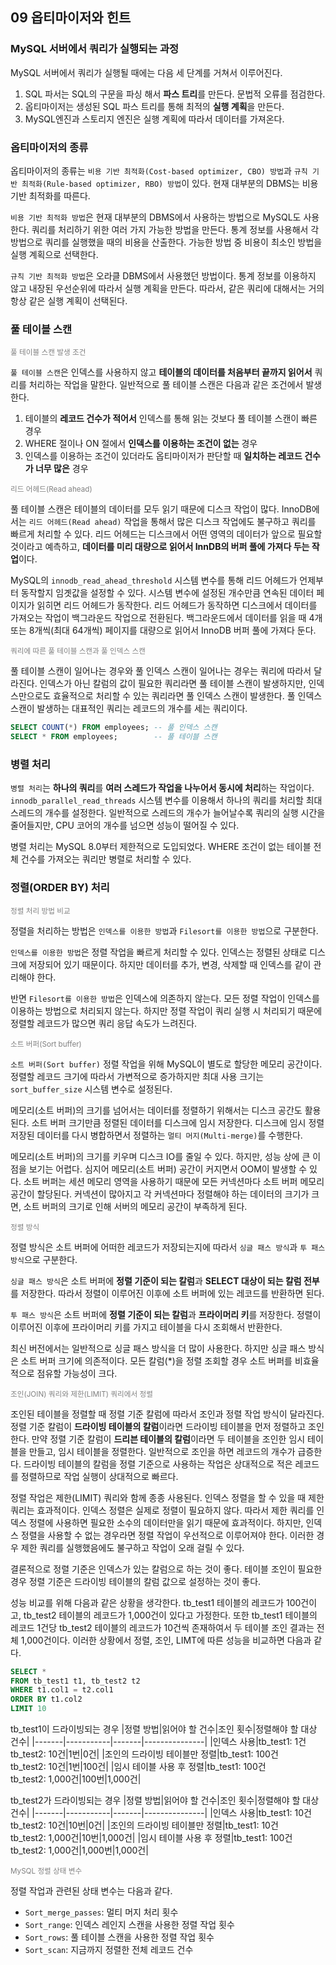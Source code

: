 ## 09 옵티마이저와 힌트

### MySQL 서버에서 쿼리가 실행되는 과정

MySQL 서버에서 쿼리가 실행될 때에는 다음 세 단계를 거쳐서 이루어진다.

1. SQL 파서는 SQL의 구문을 파싱 해서 **파스 트리**를 만든다. 문법적 오류를 점검한다.
2. 옵티마이저는 생성된 SQL 파스 트리를 통해 최적의 **실행 계획**을 만든다.
3. MySQL엔진과 스토리지 엔진은 실행 계획에 따라서 데이터를 가져온다.

### 옵티마이저의 종류

옵티마이저의 종류는 `비용 기반 최적화(Cost-based optimizer, CBO) 방법`과 `규칙 기반 최적화(Rule-based optimizer, RBO) 방법`이 있다. 현재 대부분의 DBMS는 비용 기반 최적화를 따른다.

`비용 기반 최적화 방법`은 현재 대부분의 DBMS에서 사용하는 방법으로 MySQL도 사용한다. 쿼리를 처리하기 위한 여러 가지 가능한 방법을 만든다. 통계 정보를 사용해서 각 방법으로 쿼리를 실행했을 때의 비용을 산출한다. 가능한 방법 중 비용이 최소인 방법을 실행 계획으로 선택한다.

`규칙 기반 최적화 방법`은 오라클 DBMS에서 사용했던 방법이다. 통계 정보를 이용하지 않고 내장된 우선순위에 따라서 실행 계획을 만든다. 따라서, 같은 쿼리에 대해서는 거의 항상 같은 실행 계획이 선택된다.

### 풀 테이블 스캔

<small style="color: grey;">풀 테이블 스캔 발생 조건</small>

`풀 테이블 스캔`은 인덱스를 사용하지 않고 **테이블의 데이터를 처음부터 끝까지 읽어서** 쿼리를 처리하는 작업을 말한다. 일반적으로 풀 테이블 스캔은 다음과 같은 조건에서 발생한다.

1. 테이블의 **레코드 건수가 적어서** 인덱스를 통해 읽는 것보다 풀 테이블 스캔이 빠른 경우
2. WHERE 절이나 ON 절에서 **인덱스를 이용하는 조건이 없는** 경우
3. 인덱스를 이용하는 조건이 있더라도 옵티마이저가 판단할 때 **일치하는 레코드 건수가 너무 많은** 경우

<small style="color: grey;">리드 어헤드(Read ahead)</small>

풀 테이블 스캔은 테이블의 데이터를 모두 읽기 때문에 디스크 작업이 많다. InnoDB에서는 `리드 어헤드(Read ahead)` 작업을 통해서 많은 디스크 작업에도 불구하고 쿼리를 빠르게 처리할 수 있다. 리드 어헤드는 디스크에서 어떤 영역의 데이터가 앞으로 필요할 것이라고 예측하고, **데이터를 미리 대량으로 읽어서 InnDB의 버퍼 풀에 가져다 두는 작업**이다.

MySQL의 `innodb_read_ahead_threshold` 시스템 변수를 통해 리드 어헤드가 언제부터 동작할지 임곗값을 설정할 수 있다. 시스템 변수에 설정된 개수만큼 연속된 데이터 페이지가 읽히면 리드 어헤드가 동작한다. 리드 어헤드가 동작하면 디스크에서 데이터를 가져오는 작업이 백그라운드 작업으로 전환된다. 백그라운드에서 데이터를 읽을 때 4개 또는 8개씩(최대 64개씩) 페이지를 대량으로 읽어서 InnoDB 버퍼 풀에 가져다 둔다.

<small style="color: grey;">쿼리에 따른 풀 테이블 스캔과 풀 인덱스 스캔</small>

풀 테이블 스캔이 일어나는 경우와 풀 인덱스 스캔이 일어나는 경우는 쿼리에 따라서 달라진다. 인덱스가 아닌 칼럼의 값이 필요한 쿼리라면 풀 테이블 스캔이 발생하지만, 인덱스만으로도 효율적으로 처리할 수 있는 쿼리라면 풀 인덱스 스캔이 발생한다. 풀 인덱스 스캔이 발생하는 대표적인 쿼리는 레코드의 개수를 세는 쿼리이다.

```sql
SELECT COUNT(*) FROM employees; -- 풀 인덱스 스캔
SELECT * FROM employees;        -- 풀 테이블 스캔
``` 

### 병렬 처리

`병렬 처리`는 **하나의 쿼리**를 **여러 스레드가 작업을 나누어서 동시에 처리**하는 작업이다. `innodb_parallel_read_threads` 시스템 변수를 이용해서 하나의 쿼리를 처리할 최대 스레드의 개수를 설정한다. 일반적으로 스레드의 개수가 늘어날수록 쿼리의 실행 시간을 줄어들지만, CPU 코어의 개수를 넘으면 성능이 떨어질 수 있다.

병렬 처리는 MySQL 8.0부터 제한적으로 도입되었다. WHERE 조건이 없는 테이블 전체 건수를 가져오는 쿼리만 병렬로 처리할 수 있다.

### 정렬(ORDER BY) 처리

<small style="color: grey;">정렬 처리 방법 비교</small>

정렬을 처리하는 방법은 `인덱스를 이용한 방법`과 `Filesort를 이용한 방법`으로 구분한다.

`인덱스를 이용한 방법`은 정렬 작업을 빠르게 처리할 수 있다. 인덱스는 정렬된 상태로 디스크에 저장되어 있기 때문이다. 하지만 데이터를 추가, 변경, 삭제할 때 인덱스를 같이 관리해야 한다.

반면 `Filesort를 이용한 방법`은 인덱스에 의존하지 않는다. 모든 정렬 작업이 인덱스를 이용하는 방법으로 처리되지 않는다. 하지만 정렬 작업이 쿼리 실행 시 처리되기 때문에 정렬할 레코드가 많으면 쿼리 응답 속도가 느려진다.

<small style="color: grey;">소트 버퍼(Sort buffer)</small>

`소트 버퍼(Sort buffer)` 정렬 작업을 위해 MySQL이 별도로 할당한 메모리 공간이다. 정렬할 레코드 크기에 따라서 가변적으로 증가하지만 최대 사용 크기는 `sort_buffer_size` 시스템 변수로 설정된다.

메모리(소트 버퍼)의 크기를 넘어서는 데이터를 정렬하기 위해서는 디스크 공간도 활용된다. 소트 버퍼 크기만큼 정렬된 데이터를 디스크에 임시 저장한다. 디스크에 임시 정렬 저장된 데이터를 다시 병합하면서 정렬하는 `멀티 머지(Multi-merge)`를 수행한다. 

메모리(소트 버퍼)의 크기를 키우며 디스크 IO를 줄일 수 있다. 하지만, 성능 상에 큰 이점을 보기는 어렵다. 심지어 메모리(소트 버퍼) 공간이 커지면서 OOM이 발생할 수 있다. 소트 버퍼는 세션 메모리 영역을 사용하기 때문에 모든 커넥션마다 소트 버퍼 메모리 공간이 할당된다. 커넥션이 많아지고 각 커넥션마다 정렬해야 하는 데이터의 크기가 크면, 소트 버퍼의 크기로 인해 서버의 메모리 공간이 부족하게 된다.

<small style="color: grey;">정렬 방식</small>

정렬 방식은 소트 버퍼에 어떠한 레코드가 저장되는지에 따라서 `싱글 패스 방식`과 `투 패스 방식`으로 구분한다.

`싱글 패스 방식`은 소트 버퍼에 **정렬 기준이 되는 칼럼**과 **SELECT 대상이 되는 칼럼 전부**를 저장한다. 따라서 정렬이 이루어진 이후에 소트 버퍼에 있는 레코드를 반환하면 된다.

`투 패스 방식`은 소트 버퍼에 **정렬 기준이 되는 칼럼**과 **프라이머리 키**를 저장한다. 정렬이 이루어진 이후에 프라이머리 키를 가지고 테이블을 다시 조회해서 반환한다. 

최신 버전에서는 일반적으로 싱글 패스 방식을 더 많이 사용한다. 하지만 싱글 패스 방식은 소트 버퍼 크기에 의존적이다. 모든 칼럼(*)을 정렬 조회할 경우 소트 버퍼를 비효율적으로 점유할 가능성이 크다.

<small style="color: grey;">조인(JOIN) 쿼리와 제한(LIMIT) 쿼리에서 정렬</small>

조인된 테이블을 정렬할 때 정렬 기준 칼럼에 따라서 조인과 정렬 작업 방식이 달라진다. 정렬 기준 칼럼이 **드라이빙 테이블의 칼럼**이라면 드라이빙 테이블을 먼저 정렬하고 조인한다. 만약 정렬 기준 칼럼이 **드리븐 테이블의 칼럼**이라면 두 테이블을 조인한 임시 테이블을 만들고, 임시 테이블을 정렬한다. 일반적으로 조인을 하면 레코드의 개수가 급증한다. 드라이빙 테이블의 칼럼을 정렬 기준으로 사용하는 작업은 상대적으로 적은 레코드를 정렬하므로 작업 실행이 상대적으로 빠르다.

정렬 작업은 제한(LIMIT) 쿼리와 함께 종종 사용된다. 인덱스 정렬을 할 수 있을 때 제한 쿼리는 효과적이다. 인덱스 정렬은 실제로 정렬이 필요하지 않다. 따라서 제한 쿼리를 인덱스 정렬에 사용하면 필요한 소수의 데이터만을 읽기 때문에 효과적이다. 하지만, 인덱스 정렬을 사용할 수 없는 경우라면 정렬 작업이 우선적으로 이루어져야 한다. 이러한 경우 제한 쿼리를 실행했음에도 불구하고 작업이 오래 걸릴 수 있다.

결론적으로 정렬 기준은 인덱스가 있는 칼럼으로 하는 것이 좋다. 테이블 조인이 필요한 경우 정렬 기준은 드라이빙 테이블의 칼럼 값으로 설정하는 것이 좋다.

성능 비교를 위해 다음과 같은 상황을 생각한다. tb_test1 테이블의 레코드가 100건이고, tb_test2 테이블의 레코드가 1,000건이 있다고 가정한다. 또한 tb_test1 테이블의 레코드 1건당 tb_test2 테이블의 레코드가 10건씩 존재하여서 두 테이블 조인 결과는 전체 1,000건이다. 이러한 상황에서 정렬, 조인, LIMT에 따른 성능을 비교하면 다음과 같다.

```sql
SELECT *
FROM tb_test1 t1, tb_test2 t2
WHERE t1.col1 = t2.col1
ORDER BY t1.col2
LIMIT 10
```

tb_test1이 드라이빙되는 경우
|정렬 방법|읽어야 할 건수|조인 횟수|정렬해야 할 대상 건수|
|-------|-----------|-------|---------------|
|인덱스 사용|tb_test1: 1건<br/>tb_test2: 10건|1번|0건|
|조인의 드라이빙 테이블만 정렬|tb_test1: 100건<br/>tb_test2: 10건|1번|100건|
|임시 테이블 사용 후 정렬|tb_test1: 100건<br/>tb_test2: 1,000건|100번|1,000건|

tb_test2가 드라이빙되는 경우
|정렬 방법|읽어야 할 건수|조인 횟수|정렬해야 할 대상 건수|
|-------|-----------|-------|---------------|
|인덱스 사용|tb_test1: 10건<br/>tb_test2: 10건|10번|0건|
|조인의 드라이빙 테이블만 정렬|tb_test1: 10건<br/>tb_test2: 1,000건|10번|1,000건|
|임시 테이블 사용 후 정렬|tb_test1: 100건<br/>tb_test2: 1,000건|1,000번|1,000건|

<small style="color: grey;">MySQL 정렬 상태 변수</small>

정렬 작업과 관련된 상태 변수는 다음과 같다.
- `Sort_merge_passes`: 멀티 머지 처리 횟수
- `Sort_range`: 인덱스 레인지 스캔을 사용한 정렬 작업 횟수
- `Sort_rows`: 풀 테이블 스캔을 사용한 정렬 작업 횟수
- `Sort_scan`: 지금까지 정렬한 전체 레코드 건수

